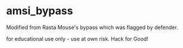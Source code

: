 # amsi_bypass
Modified from Rasta Mouse's bypass which was flagged by defender.

for educational use only - use at own risk. Hack for Good!
